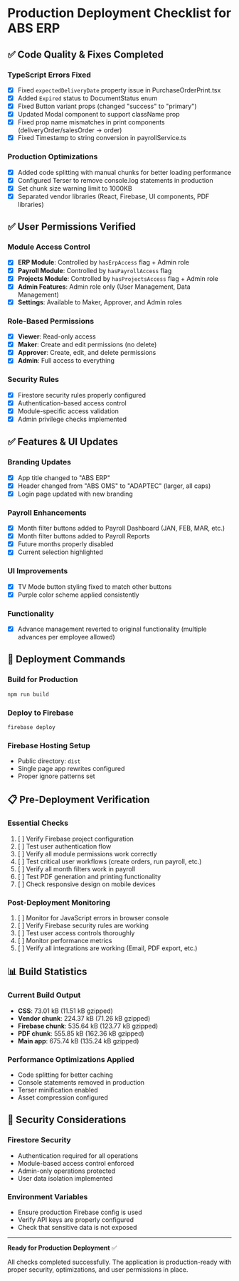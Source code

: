 # Production Deployment Checklist for ABS ERP

## ✅ Code Quality & Fixes Completed

### TypeScript Errors Fixed
- [x] Fixed `expectedDeliveryDate` property issue in PurchaseOrderPrint.tsx
- [x] Added `Expired` status to DocumentStatus enum
- [x] Fixed Button variant props (changed "success" to "primary")
- [x] Updated Modal component to support className prop
- [x] Fixed prop name mismatches in print components (deliveryOrder/salesOrder → order)
- [x] Fixed Timestamp to string conversion in payrollService.ts

### Production Optimizations
- [x] Added code splitting with manual chunks for better loading performance
- [x] Configured Terser to remove console.log statements in production
- [x] Set chunk size warning limit to 1000KB
- [x] Separated vendor libraries (React, Firebase, UI components, PDF libraries)

## ✅ User Permissions Verified

### Module Access Control
- [x] **ERP Module**: Controlled by `hasErpAccess` flag + Admin role
- [x] **Payroll Module**: Controlled by `hasPayrollAccess` flag
- [x] **Projects Module**: Controlled by `hasProjectsAccess` flag + Admin role
- [x] **Admin Features**: Admin role only (User Management, Data Management)
- [x] **Settings**: Available to Maker, Approver, and Admin roles

### Role-Based Permissions
- [x] **Viewer**: Read-only access
- [x] **Maker**: Create and edit permissions (no delete)
- [x] **Approver**: Create, edit, and delete permissions
- [x] **Admin**: Full access to everything

### Security Rules
- [x] Firestore security rules properly configured
- [x] Authentication-based access control
- [x] Module-specific access validation
- [x] Admin privilege checks implemented

## ✅ Features & UI Updates

### Branding Updates
- [x] App title changed to "ABS ERP"
- [x] Header changed from "ABS OMS" to "ADAPTEC" (larger, all caps)
- [x] Login page updated with new branding

### Payroll Enhancements
- [x] Month filter buttons added to Payroll Dashboard (JAN, FEB, MAR, etc.)
- [x] Month filter buttons added to Payroll Reports
- [x] Future months properly disabled
- [x] Current selection highlighted

### UI Improvements
- [x] TV Mode button styling fixed to match other buttons
- [x] Purple color scheme applied consistently

### Functionality
- [x] Advance management reverted to original functionality (multiple advances per employee allowed)

## 🚀 Deployment Commands

### Build for Production
```bash
npm run build
```

### Deploy to Firebase
```bash
firebase deploy
```

### Firebase Hosting Setup
- Public directory: `dist`
- Single page app rewrites configured
- Proper ignore patterns set

## 📋 Pre-Deployment Verification

### Essential Checks
1. [ ] Verify Firebase project configuration
2. [ ] Test user authentication flow
3. [ ] Verify all module permissions work correctly
4. [ ] Test critical user workflows (create orders, run payroll, etc.)
5. [ ] Verify all month filters work in payroll
6. [ ] Test PDF generation and printing functionality
7. [ ] Check responsive design on mobile devices

### Post-Deployment Monitoring
1. [ ] Monitor for JavaScript errors in browser console
2. [ ] Verify Firebase security rules are working
3. [ ] Test user access controls thoroughly
4. [ ] Monitor performance metrics
5. [ ] Verify all integrations are working (Email, PDF export, etc.)

## 📊 Build Statistics

### Current Build Output
- **CSS**: 73.01 kB (11.51 kB gzipped)
- **Vendor chunk**: 224.37 kB (71.26 kB gzipped)
- **Firebase chunk**: 535.64 kB (123.77 kB gzipped)  
- **PDF chunk**: 555.85 kB (162.36 kB gzipped)
- **Main app**: 675.74 kB (135.24 kB gzipped)

### Performance Optimizations Applied
- Code splitting for better caching
- Console statements removed in production
- Terser minification enabled
- Asset compression configured

## 🔐 Security Considerations

### Firestore Security
- Authentication required for all operations
- Module-based access control enforced
- Admin-only operations protected
- User data isolation implemented

### Environment Variables
- Ensure production Firebase config is used
- Verify API keys are properly configured
- Check that sensitive data is not exposed

---

**Ready for Production Deployment** ✅

All checks completed successfully. The application is production-ready with proper security, optimizations, and user permissions in place.